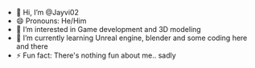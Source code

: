 - 👋 Hi, I’m @Jayvi02
- 😄 Pronouns: He/Him
- 👀 I’m interested in Game development and 3D modeling
- 🌱 I’m currently learning Unreal engine, blender and some coding here and there
- ⚡ Fun fact: There's nothing fun about me.. sadly

<!---
Jayvi02/Jayvi02 is a ✨ special ✨ repository because its `README.md` (this file) appears on your GitHub profile.
You can click the Preview link to take a look at your changes.
--->
